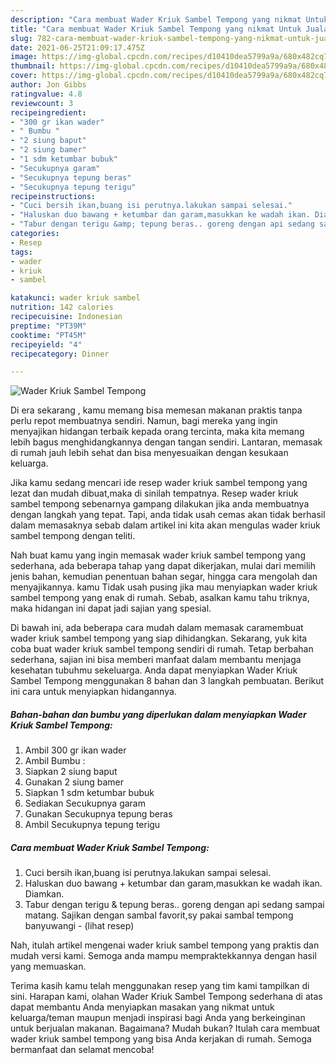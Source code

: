 ```yaml
---
description: "Cara membuat Wader Kriuk Sambel Tempong yang nikmat Untuk Jualan"
title: "Cara membuat Wader Kriuk Sambel Tempong yang nikmat Untuk Jualan"
slug: 782-cara-membuat-wader-kriuk-sambel-tempong-yang-nikmat-untuk-jualan
date: 2021-06-25T21:09:17.475Z
image: https://img-global.cpcdn.com/recipes/d10410dea5799a9a/680x482cq70/wader-kriuk-sambel-tempong-foto-resep-utama.jpg
thumbnail: https://img-global.cpcdn.com/recipes/d10410dea5799a9a/680x482cq70/wader-kriuk-sambel-tempong-foto-resep-utama.jpg
cover: https://img-global.cpcdn.com/recipes/d10410dea5799a9a/680x482cq70/wader-kriuk-sambel-tempong-foto-resep-utama.jpg
author: Jon Gibbs
ratingvalue: 4.8
reviewcount: 3
recipeingredient:
- "300 gr ikan wader"
- " Bumbu "
- "2 siung baput"
- "2 siung bamer"
- "1 sdm ketumbar bubuk"
- "Secukupnya garam"
- "Secukupnya tepung beras"
- "Secukupnya tepung terigu"
recipeinstructions:
- "Cuci bersih ikan,buang isi perutnya.lakukan sampai selesai."
- "Haluskan duo bawang + ketumbar dan garam,masukkan ke wadah ikan. Diamkan."
- "Tabur dengan terigu &amp; tepung beras.. goreng dengan api sedang sampai matang. Sajikan dengan sambal favorit,sy pakai sambal tempong banyuwangi           (lihat resep)"
categories:
- Resep
tags:
- wader
- kriuk
- sambel

katakunci: wader kriuk sambel 
nutrition: 142 calories
recipecuisine: Indonesian
preptime: "PT39M"
cooktime: "PT45M"
recipeyield: "4"
recipecategory: Dinner

---
```



![Wader Kriuk Sambel Tempong](https://img-global.cpcdn.com/recipes/d10410dea5799a9a/680x482cq70/wader-kriuk-sambel-tempong-foto-resep-utama.jpg)

Di era  sekarang , kamu memang bisa memesan makanan praktis tanpa perlu repot membuatnya sendiri. Namun, bagi mereka yang ingin menyajikan hidangan terbaik kepada orang tercinta, maka kita memang lebih bagus menghidangkannya dengan tangan sendiri. Lantaran, memasak di rumah jauh lebih sehat dan bisa menyesuaikan dengan kesukaan keluarga.

Jika kamu sedang mencari ide resep wader kriuk sambel tempong yang lezat dan mudah dibuat,maka di sinilah tempatnya. Resep wader kriuk sambel tempong  sebenarnya gampang dilakukan jika anda membuatnya dengan langkah yang tepat. Tapi, anda tidak usah cemas akan tidak berhasil dalam memasaknya 
sebab dalam artikel ini kita akan mengulas wader kriuk sambel tempong dengan teliti.  



Nah buat kamu yang ingin memasak wader kriuk sambel tempong yang sederhana, ada beberapa tahap yang dapat dikerjakan, mulai dari memilih jenis bahan, kemudian penentuan bahan segar, hingga cara mengolah dan menyajikannya. kamu Tidak usah pusing jika mau menyiapkan wader kriuk sambel tempong yang enak di rumah. Sebab, asalkan kamu  tahu triknya, maka hidangan ini dapat jadi sajian yang spesial.

Di bawah ini, ada beberapa cara mudah dalam memasak caramembuat wader kriuk sambel tempong yang siap dihidangkan. Sekarang, yuk kita coba buat wader kriuk sambel tempong sendiri di rumah. Tetap berbahan sederhana, sajian ini bisa memberi manfaat dalam membantu menjaga kesehatan tubuhmu sekeluarga. Anda dapat menyiapkan Wader Kriuk Sambel Tempong menggunakan 8 bahan dan 3 langkah pembuatan. Berikut ini cara untuk menyiapkan hidangannya.

<!--inarticleads1-->

##### Bahan-bahan dan bumbu yang diperlukan dalam menyiapkan Wader Kriuk Sambel Tempong:

1. Ambil 300 gr ikan wader
1. Ambil  Bumbu :
1. Siapkan 2 siung baput
1. Gunakan 2 siung bamer
1. Siapkan 1 sdm ketumbar bubuk
1. Sediakan Secukupnya garam
1. Gunakan Secukupnya tepung beras
1. Ambil Secukupnya tepung terigu




<!--inarticleads2-->

##### Cara membuat Wader Kriuk Sambel Tempong:

1. Cuci bersih ikan,buang isi perutnya.lakukan sampai selesai.
1. Haluskan duo bawang + ketumbar dan garam,masukkan ke wadah ikan. Diamkan.
1. Tabur dengan terigu &amp; tepung beras.. goreng dengan api sedang sampai matang. Sajikan dengan sambal favorit,sy pakai sambal tempong banyuwangi -           (lihat resep)




Nah, itulah artikel mengenai  wader kriuk sambel tempong  yang praktis dan mudah versi kami. Semoga anda mampu mempraktekkannya dengan hasil yang memuaskan. 

Terima kasih kamu telah menggunakan resep yang tim kami tampilkan di sini. Harapan kami, olahan  Wader Kriuk Sambel Tempong sederhana di atas dapat membantu Anda menyiapkan masakan yang nikmat untuk keluarga/teman maupun menjadi inspirasi bagi Anda yang berkeinginan untuk berjualan makanan. Bagaimana? Mudah bukan? Itulah cara membuat wader kriuk sambel tempong yang bisa Anda kerjakan di rumah. Semoga bermanfaat dan selamat mencoba!

